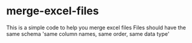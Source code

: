 # merge-excel-files

This is a simple code to help you merge excel files
Files should have the same schema 'same column names, same order, same data type'
